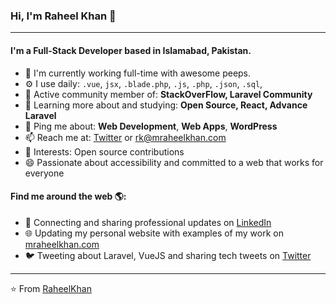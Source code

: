 ### Hi, I'm Raheel Khan 👋
---

#### I'm a Full-Stack Developer based in Islamabad, Pakistan.

- 🏢 I'm currently working full-time with awesome peeps.
- ⚙️ I use daily: `.vue`, `jsx`, `.blade.php`, `.js`, `.php`, `.json`, `.sql`,
- 💅 Active community member of: **StackOverFlow, Laravel Community**
- 🌱 Learning more about and studying: **Open Source, React, Advance Laravel**
- 💬 Ping me about: **Web Development**, **Web Apps**, **WordPress**
- 📫 Reach me at: <a href="https://twitter.com/mraheelkhan_/">Twitter</a> or rk@mraheelkhan.com
- 💜 Interests: Open source contributions
- 😄 Passionate about accessibility and committed to a web that works for everyone

#### Find me around the web 🌎:
- 💼 Connecting and sharing professional updates on <a href="https://www.linkedin.com/in/mraheelkhan/">LinkedIn</a>
- 🌐 Updating my personal website with examples of my work on <a href="https://mraheelkhan.com">mraheelkhan.com</a>
- 🐦 Tweeting about Laravel, VueJS and sharing tech tweets on <a href="https://twitter.com/mraheelkhan_/">Twitter</a>


---

⭐️ From [RaheelKhan](https://github.com/mraheelkhan)
